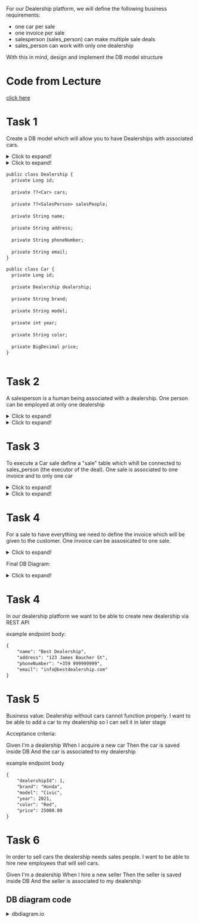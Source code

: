 For our Dealership platform, we will define the following business requirements:
- one car per sale
- one invoice per sale
- salesperson (sales_person) can make multiple sale deals
- sales_person can work with only one dealership

With this in mind, design and implement the DB model structure

# Code from Lecture
[click here](https://github.com/dndanoff/java-db-connectivity)

# Task 1
Create a DB model which will allow you to have Dealerships with associated cars.

<details>
  <summary>Click to expand!</summary>
  
  ![](images/Task1.png)
</details>

<details>
  <summary>Click to expand!<summary>

  ```
  public class Dealership {
    private Long id;

    private ??<Car> cars;

    private ??<SalesPerson> salesPeople;

    private String name;

    private String address;

    private String phoneNumber;

    private String email;
  }
  ```

  ```
  public class Car {
    private Long id;

    private Dealership dealership;

    private String brand;

    private String model;

    private int year;

    private String color;

    private BigDecimal price;
}
  ```
</details>

# Task 2
A salesperson is a human being associated with a dealership. One person can be employed at only one dealership

<details>
  <summary>Click to expand!</summary>
  
  ![](images/Task2.png)
</details>

<details>
  <summary>Click to expand!</summary>
  
  ```
  public class SalesPerson {
    private Long id;

    private Dealership dealership;

    private ??<Sale> sales;

    private String name;

    private String email;

    private String phoneNumber;
}
  ```
</details>

# Task 3
To execute a Car sale define a "sale" table which whill be connected to sales_person (the executor of the deal). One sale is associated to one invoice and to only one car

<details>
  <summary>Click to expand!</summary>
  
  ![](images/Task3.png)
</details>

<details>
  <summary>Click to expand!</summary>
  
  ```
  public class Invoice {

    private Long id;

    private String invoiceNumber;

    private String customerName;

    private LocalDate invoiceDate;

    private BigDecimal basePrice;

    private BigDecimal taxRate;

    private BigDecimal totalPrice;

}

  ```
</details>

# Task 4
For a sale to have everything we need to define the invoice which will be given to the customer. One invoice can be assosicated to one sale.

<details>
  <summary>Click to expand!</summary>
  
  ![](images/Task4.png)
</details>

Final DB Diagram:
<details>
  <summary>Click to expand!</summary>
  
  ![](images/DBDiagram.png)
</details>

# Task 4
In our dealership platform we want to be able to create new dealership via REST API

example endpoint body:
```
{
    "name": "Best Dealership",
    "address": "123 James Baucher St",
    "phoneNumber": "+359 999999999",
    "email": "info@bestdealership.com"
}
```

# Task 5

Business value:
Dealership without cars cannot function properly. I want to be able to add a car to my dealership so I can sell it in later stage

Acceptance criteria:

Given I'm a dealership
When I acquire a new car
Then the car is saved inside DB
And the car is associated to my dealership


example endpoint body
```
{
    "dealershipId": 1,
    "brand": "Honda",
    "model": "Civic",
    "year": 2021,
    "color": "Red",
    "price": 25000.00
}

```

# Task 6
In order to sell cars the dealership needs sales people. I want to be able to hire new employees that will sell cars.

Given I'm a dealership
When I hire a new seller
Then the seller is saved inside DB
And the seller is associated to my dealership



## DB diagram code
<details>
  <summary>dbdiagram.io</summary>
  
  ```
  // Use DBML to define your database structure
  // Docs: https://dbml.dbdiagram.io/docs

  Table "invoice" {
    "id" bigserial [pk, not null, increment]
    "base_price" bigdecimal
    "customer_name" varchar(255)
    "invoice_date" date
    "invoice_number" varchar(255)
    "tax_rate" "numeric(38, 2)"
    "total_price" "numeric(38, 2)"
  }


  Table "car" {
    "id" bigserial [pk, not null, increment]
    "color" varchar(255)
    "make" varchar(255)
    "model" varchar(255)
    "price" "numeric(38, 2)"
    "year" integer
    "dealership_id" bigint
  }
  Ref: "car"."dealership_id" > "dealership"."id"

  Table "dealership" {
    "id" bigserial [pk, not null, increment]
    "address" varchar(255)
    "email" varchar(255)
    "name" varchar(255)
    "phone_number" varchar(255)
  }

  Table "sale" {
    "id" bigserial [pk, not null, increment]
    "sale_date" date
    "total_price" "numeric(38, 2)"
    "car_id" bigint
    "invoice_id" bigint
    "sales_person_id" bigint
  }
  Ref: "car"."id" - "sale"."car_id"
  Ref: "invoice"."id" - "sale"."invoice_id"

  Table "sales_person" {
    "id" bigserial [pk, not null, increment]
    "email" varchar(255)
    "name" varchar(255)
    "phone_number" varchar(255)
    "dealership_id" bigint
  }
  Ref: "sales_person"."dealership_id" > "dealership"."id"
  Ref: "sales_person"."id" < "sale"."sales_person_id"
  ```
</details>